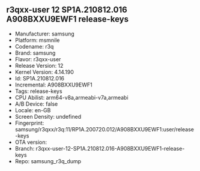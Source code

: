 ## r3qxx-user 12 SP1A.210812.016 A908BXXU9EWF1 release-keys
- Manufacturer: samsung
- Platform: msmnile
- Codename: r3q
- Brand: samsung
- Flavor: r3qxx-user
- Release Version: 12
- Kernel Version: 4.14.190
- Id: SP1A.210812.016
- Incremental: A908BXXU9EWF1
- Tags: release-keys
- CPU Abilist: arm64-v8a,armeabi-v7a,armeabi
- A/B Device: false
- Locale: en-GB
- Screen Density: undefined
- Fingerprint: samsung/r3qxx/r3q:11/RP1A.200720.012/A908BXXU9EWF1:user/release-keys
- OTA version: 
- Branch: r3qxx-user-12-SP1A.210812.016-A908BXXU9EWF1-release-keys
- Repo: samsung_r3q_dump
